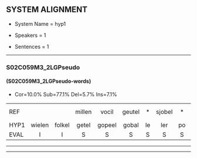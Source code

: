 
## SYSTEM ALIGNMENT

- System Name = hyp1

- Speakers = 1

- Sentences = 1

---

### S02C059M3_2LGPseudo

#### (S02C059M3_2LGPseudo-words)

- Cor=10.0%	Sub=77.1%	Del=5.7%	Ins=7.1%

|  |  |  |  |  |  |  |  |  |  |  |  |  |  |  |  |  |  |  |  |  |  |  |  |  |  |  |  |  |  |  |  |  |  |  |  |  |  |  |  |  |  |  |  |  |  |  |  |  |  |  |  |  |  |  |  |  |  |  |  |  |  |  |  |  |  |  |  |  |  |  |
|:--- |:---:|:---:|:---:|:---:|:---:|:---:|:---:|:---:|:---:|:---:|:---:|:---:|:---:|:---:|:---:|:---:|:---:|:---:|:---:|:---:|:---:|:---:|:---:|:---:|:---:|:---:|:---:|:---:|:---:|:---:|:---:|:---:|:---:|:---:|:---:|:---:|:---:|:---:|:---:|:---:|:---:|:---:|:---:|:---:|:---:|:---:|:---:|:---:|:---:|:---:|:---:|:---:|:---:|:---:|:---:|:---:|:---:|:---:|:---:|:---:|:---:|:---:|:---:|:---:|:---:|:---:|:---:|:---:|:---:|:---:|
| REF |  |  | millen | vocil | geutel | * | sjobel | * | ierpieuw | walaan | erke | haweel | * | haweel | saarweng | *(gewicht) | gevicht |  | eemde | bepoud | orstalk | * | orstalk | veten | gefouw | * | * | * | * | vurpaand | * | nizung | fiewon | kneurem | vawaai | strellen | zwieten | * | * | foetbans | * | oonste | muider | * | * | grijnken | * | schielstaug | * | prilsood | vloender | milste | * | veurder | kloeien |  |  | kloeien | ulen | orponk | schodig | ijpo | * | * | menuur | spreikje | spreikje | * | hiffreeuw | wooien |
| HYP1 | wielen | folkel | getel | gopeel | gobal | le | ler | po | walv | an | erke | hawel | he | habeel | zarelbenken | gewicht | gevicht | eende | bepaald | orestalk | o | ons | tolk | veten |  |  |  | gevol | bad | bad | muziegezigen | suker | feewoorde | kneuren | fawai | strellen | switen | feitba | fuuba | pans | onse | onse | muider |  | grijken | grijnken | schietdansdaag | brilstorsotv | flodag | belste | vuurder | keuren | dag | bedoel | kloeien | koeien | le | or | pok | godig | epel | men | deuh | uh | uur | spreiken | heeft | heef | vereo | moiet |
| EVAL | I | I | S | S | S | S | S | S | S | S |  | S | S | S | S | S |  | I | S | S | S | S | S |  | D | D | D | S | S | S | S | S | S | S | S |  | S | S | S | S | S | S |  | D | S |  | S | S | S | S | S | S | S | S |  | I | I | S | S | S | S | S | S | S | S | S | S | S | S | S |
---

---
